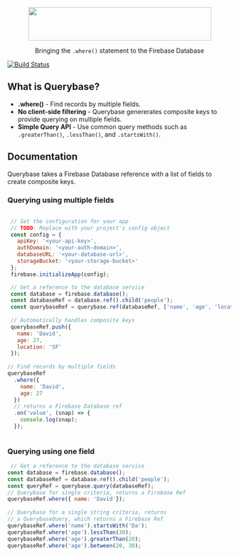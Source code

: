 <p align="center">
  <img height="75px" width="411px" src="https://raw.githubusercontent.com/davideast/Querybase/master/logos/logo-large.png">
  <p align="center">Bringing the <code>.where()</code> statement to the Firebase Database</p>
</p>

[![Build Status](https://travis-ci.org/davideast/Querybase.svg?branch=master)](https://travis-ci.org/davideast/Querybase)

## What is Querybase?

- **.where()** - Find records by multiple fields.
- **No client-side filtering** - Querybase genererates composite keys to provide querying on multiple fields.
- **Simple Query API** - Use common query methods such as `.greaterThan()`, `.lessThan()`, and `.startsWith()`.

## Documentation

Querybase takes a Firebase Database reference with a list of fields to create composite keys. 

### Querying using multiple fields

```js
 
 // Set the configuration for your app
 // TODO: Replace with your project's config object
 const config = {
   apiKey: '<your-api-key>',
   authDomain: '<your-auth-domain>',
   databaseURL: '<your-database-url>',
   storageBucket: '<your-storage-bucket>'
 };
 firebase.initializeApp(config);

 // Get a reference to the database service
 const database = firebase.database();
 const databaseRef = database.ref().child('people');
 const querybaseRef = querybase.ref(databaseRef, ['name', 'age', 'location']);
 
 // Automatically handles composite keys
 querybaseRef.push({ 
   name: 'David',
   age: 27,
   location: 'SF'
 });
 
// Find records by multiple fields
querybaseRef
  .where({
    name: 'David',
    age: 27
  })
  // returns a Firebase Database ref
  .on('value', (snap) => {
    console.log(snap);
  });
 
 ```
 
### Querying using one field
 
 ```js
  // Get a reference to the database service
 const database = firebase.database();
 const databaseRef = database.ref().child('people');
 const queryRef = querybase.query(databaseRef);
 // Querybase for single criteria, returns a Firebase Ref
 querybaseRef.where({ name: 'David'});
  
 // Querybase for a single string criteria, returns
 // a QuerybaseQuery, which returns a Firebase Ref
 querybaseRef.where('name').startsWith('Da');
 querybaseRef.where('age').lessThan(30);
 querybaseRef.where('age').greaterThan(20);
 querybaseRef.where('age').between(20, 30);
 ```
